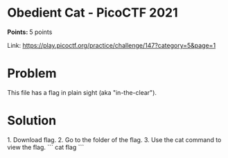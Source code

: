 <h1>Obedient Cat - PicoCTF 2021</h1>

<b>Points: </b> 5 points

Link: https://play.picoctf.org/practice/challenge/147?category=5&page=1

<h1>Problem</h1>

This file has a flag in plain sight (aka "in-the-clear").

<h1>Solution</h1>
1. Download flag.
2. Go to the folder of the flag.
3. Use the cat command to view the flag.
```
cat flag
```
